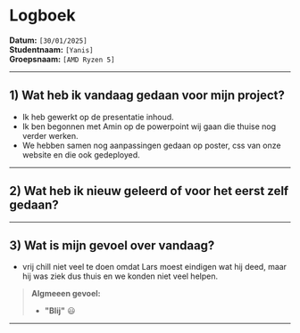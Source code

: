 # Logboek

**Datum:** `[30/01/2025]`  
**Studentnaam:** `[Yanis]`  
**Groepsnaam:** `[AMD Ryzen 5]`

---

## 1) Wat heb ik vandaag gedaan voor mijn project?

- Ik heb gewerkt op de presentatie inhoud.
- Ik ben begonnen met Amin op de powerpoint wij gaan die thuise nog verder werken.
- We hebben samen nog aanpassingen gedaan op poster, css van onze website en die ook gedeployed.

---

## 2) Wat heb ik nieuw geleerd of voor het eerst zelf gedaan?

---

## 3) Wat is mijn gevoel over vandaag?

- vrij chill niet veel te doen omdat Lars moest eindigen wat hij deed, maar hij was ziek dus thuis en we konden niet veel helpen.

> **Algmeeen gevoel:**
>
> - **"Blij"** :smiley:

---
